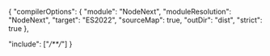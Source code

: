 {
"compilerOptions": {
"module": "NodeNext",
"moduleResolution": "NodeNext",
"target": "ES2022",
"sourceMap": true,
"outDir": "dist",
"strict": true
},

"include": ["*/**/*"]
}
